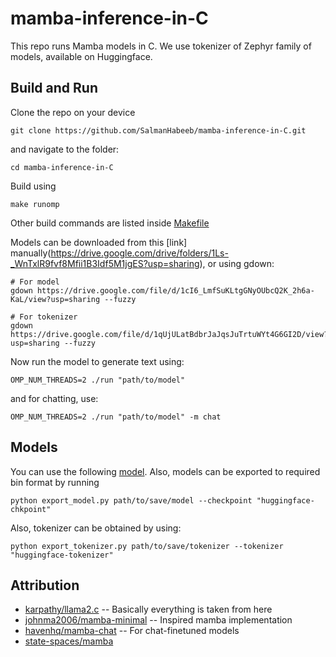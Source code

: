 # mamba-inference-in-C

This repo runs Mamba models in C. We use tokenizer of Zephyr family of models, available on Huggingface.

## Build and Run

Clone the repo on your device

```
git clone https://github.com/SalmanHabeeb/mamba-inference-in-C.git
```

and navigate to the folder:
```
cd mamba-inference-in-C
```

Build using
```
make runomp
```
Other build commands are listed inside [Makefile](https://github.com/SalmanHabeeb/mamba-inference-in-C/blob/main/Makefile)

Models can be downloaded from this [link] manually(https://drive.google.com/drive/folders/1Ls-_WnTxlR9fvf8Mfii1B3Idf5M1jgES?usp=sharing), or using gdown:

```
# For model
gdown https://drive.google.com/file/d/1cI6_LmfSuKLtgGNyOUbcQ2K_2h6a-KaL/view?usp=sharing --fuzzy

# For tokenizer
gdown https://drive.google.com/file/d/1qUjULatBdbrJaJqsJuTrtuWYt4G6GI2D/view?usp=sharing --fuzzy
```

Now run the model to generate text using:
```
OMP_NUM_THREADS=2 ./run "path/to/model"
```

and for chatting, use:
```
OMP_NUM_THREADS=2 ./run "path/to/model" -m chat
```

## Models

You can use the following [model](). Also, models can be exported to required bin format by running

```
python export_model.py path/to/save/model --checkpoint "huggingface-chkpoint"
```

Also, tokenizer can be obtained by using:

```
python export_tokenizer.py path/to/save/tokenizer --tokenizer "huggingface-tokenizer"
```

## Attribution

- [karpathy/llama2.c](https://github.com/karpathy/llama2.c) -- Basically everything is taken from here
- [johnma2006/mamba-minimal](https://github.com/johnma2006/mamba-minimal) -- Inspired mamba implementation
- [havenhq/mamba-chat](https://github.com/havenhq/mamba-chat) -- For chat-finetuned models
- [state-spaces/mamba](https://github.com/state-spaces/mamba)